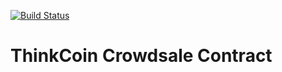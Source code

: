 [![Build Status](https://travis-ci.com/EthWorks/ThinkCoinCrowdsaleContract.svg?token=KKBqp4NVqooxKsABJQeo&branch=master)](https://travis-ci.com/EthWorks/ThinkCoinCrowdsaleContract)
# ThinkCoin Crowdsale Contract
